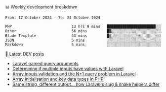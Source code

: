 📊 Weekly development breakdown
<!--START_SECTION:waka-->

```txt
From: 17 October 2024 - To: 24 October 2024

PHP                           13 hrs 9 mins   ██████████████████████░░░   87.67 %
Other                         56 mins         █▓░░░░░░░░░░░░░░░░░░░░░░░   06.23 %
Blade Template                43 mins         █▒░░░░░░░░░░░░░░░░░░░░░░░   04.79 %
JSON                          5 mins          ░░░░░░░░░░░░░░░░░░░░░░░░░   00.64 %
Markdown                      4 mins          ░░░░░░░░░░░░░░░░░░░░░░░░░   00.54 %
```

<!--END_SECTION:waka-->

📕 Latest DEV posts
<!-- BLOG-POST-LIST:START -->
- [Laravel named query arguments](https://dev.to/michaelvickersuk/laravel-named-query-arguments-28kd)
- [Determining if multiple inputs have values with Laravel](https://dev.to/michaelvickersuk/determining-if-multiple-inputs-have-values-with-laravel-km6)
- [Array inputs validation and the N+1 query problem in Laravel](https://dev.to/michaelvickersuk/array-inputs-validation-and-the-n1-query-problem-in-laravel-2agb)
- [Array initialisation and key data types in PHP](https://dev.to/michaelvickersuk/array-initialisation-and-key-data-types-in-php-1e5b)
- [Same string, different output... how Laravel&#39;s slug &amp; snake helpers differ](https://dev.to/michaelvickersuk/same-string-different-output-how-laravels-slug-snake-helpers-differ-1ccj)
<!-- BLOG-POST-LIST:END -->
